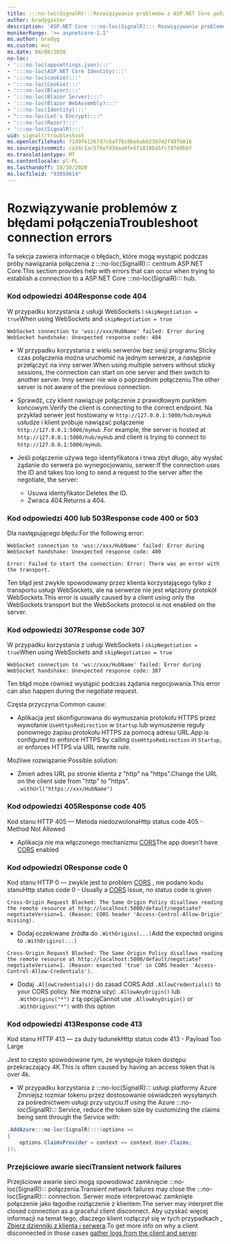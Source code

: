 ```yaml
---
title: :::no-loc(SignalR):::Rozwiązywanie problemów z ASP.NET Core połączenia
author: bradygaster
description: 'ASP.NET Core :::no-loc(SignalR)::: Rozwiązywanie problemów z połączeniem.'
monikerRange: '>= aspnetcore-2.1'
ms.author: bradyg
ms.custom: mvc
ms.date: 04/08/2020
no-loc:
- ':::no-loc(appsettings.json):::'
- ':::no-loc(ASP.NET Core Identity):::'
- ':::no-loc(cookie):::'
- ':::no-loc(Cookie):::'
- ':::no-loc(Blazor):::'
- ':::no-loc(Blazor Server):::'
- ':::no-loc(Blazor WebAssembly):::'
- ':::no-loc(Identity):::'
- ":::no-loc(Let's Encrypt):::"
- ':::no-loc(Razor):::'
- ':::no-loc(SignalR):::'
uid: signalr/troubleshoot
ms.openlocfilehash: f1d9761267d7c6af76c0be6abb238742f40fb016
ms.sourcegitcommit: ca34c1ac578e7d3daa0febf1810ba5fc74f60bbf
ms.translationtype: MT
ms.contentlocale: pl-PL
ms.lasthandoff: 10/30/2020
ms.locfileid: "93059614"
---
```

# <a name="troubleshoot-connection-errors"></a><span data-ttu-id="8f211-103">Rozwiązywanie problemów z błędami połączenia</span><span class="sxs-lookup"><span data-stu-id="8f211-103">Troubleshoot connection errors</span></span>

<span data-ttu-id="8f211-104">Ta sekcja zawiera informacje o błędach, które mogą wystąpić podczas próby nawiązania połączenia z :::no-loc(SignalR)::: centrum ASP.NET Core.</span><span class="sxs-lookup"><span data-stu-id="8f211-104">This section provides help with errors that can occur when trying to establish a connection to a ASP.NET Core :::no-loc(SignalR)::: hub.</span></span>

### <a name="response-code-404"></a><span data-ttu-id="8f211-105">Kod odpowiedzi 404</span><span class="sxs-lookup"><span data-stu-id="8f211-105">Response code 404</span></span>

<span data-ttu-id="8f211-106">W przypadku korzystania z usługi WebSockets i `skipNegotiation = true`</span><span class="sxs-lookup"><span data-stu-id="8f211-106">When using WebSockets and `skipNegotiation = true`</span></span>
```log
WebSocket connection to 'wss://xxx/HubName' failed: Error during WebSocket handshake: Unexpected response code: 404
```

* <span data-ttu-id="8f211-107">W przypadku korzystania z wielu serwerów bez sesji programu Sticky czas połączenia można uruchomić na jednym serwerze, a następnie przełączyć na inny serwer.</span><span class="sxs-lookup"><span data-stu-id="8f211-107">When using multiple servers without sticky sessions, the connection can start on one server and then switch to another server.</span></span> <span data-ttu-id="8f211-108">Inny serwer nie wie o poprzednim połączeniu.</span><span class="sxs-lookup"><span data-stu-id="8f211-108">The other server is not aware of the previous connection.</span></span>
* <span data-ttu-id="8f211-109">Sprawdź, czy klient nawiązuje połączenie z prawidłowym punktem końcowym.</span><span class="sxs-lookup"><span data-stu-id="8f211-109">Verify the client is connecting to the correct endpoint.</span></span> <span data-ttu-id="8f211-110">Na przykład serwer jest hostowany w `http://127.0.0.1:5000/hub/myHub` usłudze i klient próbuje nawiązać połączenie `http://127.0.0.1:5000/myHub` .</span><span class="sxs-lookup"><span data-stu-id="8f211-110">For example, the server is hosted at `http://127.0.0.1:5000/hub/myHub` and client is trying to connect to `http://127.0.0.1:5000/myHub`.</span></span>
* <span data-ttu-id="8f211-111">Jeśli połączenie używa tego identyfikatora i trwa zbyt długo, aby wysłać żądanie do serwera po wynegocjowaniu, serwer:</span><span class="sxs-lookup"><span data-stu-id="8f211-111">If the connection uses the ID and takes too long to send a request to the server after the negotiate, the server:</span></span>

  * <span data-ttu-id="8f211-112">Usuwa identyfikator.</span><span class="sxs-lookup"><span data-stu-id="8f211-112">Deletes the ID.</span></span>
  * <span data-ttu-id="8f211-113">Zwraca 404.</span><span class="sxs-lookup"><span data-stu-id="8f211-113">Returns a 404.</span></span>

### <a name="response-code-400-or-503"></a><span data-ttu-id="8f211-114">Kod odpowiedzi 400 lub 503</span><span class="sxs-lookup"><span data-stu-id="8f211-114">Response code 400 or 503</span></span>

<span data-ttu-id="8f211-115">Dla następującego błędu:</span><span class="sxs-lookup"><span data-stu-id="8f211-115">For the following error:</span></span>

```log
WebSocket connection to 'wss://xxx/HubName' failed: Error during WebSocket handshake: Unexpected response code: 400

Error: Failed to start the connection: Error: There was an error with the transport.
```

<span data-ttu-id="8f211-116">Ten błąd jest zwykle spowodowany przez klienta korzystającego tylko z transportu usługi WebSockets, ale na serwerze nie jest włączony protokół WebSockets.</span><span class="sxs-lookup"><span data-stu-id="8f211-116">This error is usually caused by a client using only the WebSockets transport but the WebSockets protocol is not enabled on the server.</span></span>

### <a name="response-code-307"></a><span data-ttu-id="8f211-117">Kod odpowiedzi 307</span><span class="sxs-lookup"><span data-stu-id="8f211-117">Response code 307</span></span>

<span data-ttu-id="8f211-118">W przypadku korzystania z usługi WebSockets i `skipNegotiation = true`</span><span class="sxs-lookup"><span data-stu-id="8f211-118">When using WebSockets and `skipNegotiation = true`</span></span>
```log
WebSocket connection to 'ws://xxx/HubName' failed: Error during WebSocket handshake: Unexpected response code: 307
```

<span data-ttu-id="8f211-119">Ten błąd może również wystąpić podczas żądania negocjowania.</span><span class="sxs-lookup"><span data-stu-id="8f211-119">This error can also happen during the negotiate request.</span></span>

<span data-ttu-id="8f211-120">Częsta przyczyna:</span><span class="sxs-lookup"><span data-stu-id="8f211-120">Common cause:</span></span>
* <span data-ttu-id="8f211-121">Aplikacja jest skonfigurowana do wymuszania protokołu HTTPS przez wywołanie `UseHttpsRedirection` w `Startup` lub wymuszenie reguły ponownego zapisu protokołu HTTPS za pomocą adresu URL.</span><span class="sxs-lookup"><span data-stu-id="8f211-121">App is configured to enforce HTTPS by calling `UseHttpsRedirection` in `Startup`, or enforces HTTPS via URL rewrite rule.</span></span>

<span data-ttu-id="8f211-122">Możliwe rozwiązanie:</span><span class="sxs-lookup"><span data-stu-id="8f211-122">Possible solution:</span></span>
* <span data-ttu-id="8f211-123">Zmień adres URL po stronie klienta z "http" na "https".</span><span class="sxs-lookup"><span data-stu-id="8f211-123">Change the URL on the client side from "http" to "https".</span></span> `.withUrl("https://xxx/HubName")`

### <a name="response-code-405"></a><span data-ttu-id="8f211-124">Kod odpowiedzi 405</span><span class="sxs-lookup"><span data-stu-id="8f211-124">Response code 405</span></span>

<span data-ttu-id="8f211-125">Kod stanu HTTP 405 — Metoda niedozwolona</span><span class="sxs-lookup"><span data-stu-id="8f211-125">Http status code 405 - Method Not Allowed</span></span>

* <span data-ttu-id="8f211-126">Aplikacja nie ma włączonego mechanizmu [CORS](xref:signalr/security#cross-origin-resource-sharing)</span><span class="sxs-lookup"><span data-stu-id="8f211-126">The app doesn't have [CORS](xref:signalr/security#cross-origin-resource-sharing) enabled</span></span>

### <a name="response-code-0"></a><span data-ttu-id="8f211-127">Kod odpowiedzi 0</span><span class="sxs-lookup"><span data-stu-id="8f211-127">Response code 0</span></span>

<span data-ttu-id="8f211-128">Kod stanu HTTP 0 — zwykle jest to problem [CORS](xref:signalr/security#cross-origin-resource-sharing) , nie podano kodu stanu</span><span class="sxs-lookup"><span data-stu-id="8f211-128">Http status code 0 - Usually a [CORS](xref:signalr/security#cross-origin-resource-sharing) issue, no status code is given</span></span>

```log
Cross-Origin Request Blocked: The Same Origin Policy disallows reading the remote resource at http://localhost:5000/default/negotiate?negotiateVersion=1. (Reason: CORS header 'Access-Control-Allow-Origin' missing).
```

* <span data-ttu-id="8f211-129">Dodaj oczekiwane źródła do `.WithOrigins(...)`</span><span class="sxs-lookup"><span data-stu-id="8f211-129">Add the expected origins to `.WithOrigins(...)`</span></span>

```log
Cross-Origin Request Blocked: The Same Origin Policy disallows reading the remote resource at http://localhost:5000/default/negotiate?negotiateVersion=1. (Reason: expected 'true' in CORS header 'Access-Control-Allow-Credentials').
```

* <span data-ttu-id="8f211-130">Dodaj `.AllowCredentials()` do zasad CORS.</span><span class="sxs-lookup"><span data-stu-id="8f211-130">Add `.AllowCredentials()` to your CORS policy.</span></span> <span data-ttu-id="8f211-131">Nie można użyć `.AllowAnyOrigin()` lub `.WithOrigins("*")` z tą opcją</span><span class="sxs-lookup"><span data-stu-id="8f211-131">Cannot use `.AllowAnyOrigin()` or `.WithOrigins("*")` with this option</span></span>

### <a name="response-code-413"></a><span data-ttu-id="8f211-132">Kod odpowiedzi 413</span><span class="sxs-lookup"><span data-stu-id="8f211-132">Response code 413</span></span>

<span data-ttu-id="8f211-133">Kod stanu HTTP 413 — za duży ładunek</span><span class="sxs-lookup"><span data-stu-id="8f211-133">Http status code 413 - Payload Too Large</span></span>

<span data-ttu-id="8f211-134">Jest to często spowodowane tym, że występuje token dostępu przekraczający 4K.</span><span class="sxs-lookup"><span data-stu-id="8f211-134">This is often caused by having an access token that is over 4k.</span></span>

* <span data-ttu-id="8f211-135">W przypadku korzystania z :::no-loc(SignalR)::: usługi platformy Azure Zmniejsz rozmiar tokenu przez dostosowanie oświadczeń wysyłanych za pośrednictwem usługi przy użyciu:</span><span class="sxs-lookup"><span data-stu-id="8f211-135">If using the Azure :::no-loc(SignalR)::: Service, reduce the token size by customizing the claims being sent through the Service with:</span></span>
```csharp
.AddAzure:::no-loc(SignalR):::(options =>
{
    options.ClaimsProvider = context => context.User.Claims;
});
```

### <a name="transient-network-failures"></a><span data-ttu-id="8f211-136">Przejściowe awarie sieci</span><span class="sxs-lookup"><span data-stu-id="8f211-136">Transient network failures</span></span>

<span data-ttu-id="8f211-137">Przejściowe awarie sieci mogą spowodować zamknięcie :::no-loc(SignalR)::: połączenia.</span><span class="sxs-lookup"><span data-stu-id="8f211-137">Transient network failures may close the :::no-loc(SignalR)::: connection.</span></span> <span data-ttu-id="8f211-138">Serwer może interpretować zamknięte połączenie jako łagodne rozłączenie z klientem.</span><span class="sxs-lookup"><span data-stu-id="8f211-138">The server may interpret the closed connection as a graceful client disconnect.</span></span> <span data-ttu-id="8f211-139">Aby uzyskać więcej informacji na temat tego, dlaczego klient rozłączył się w tych przypadkach [, Zbierz dzienniki z klienta i serwera](xref:signalr/diagnostics).</span><span class="sxs-lookup"><span data-stu-id="8f211-139">To get more info on why a client disconnected in those cases [gather logs from the client and server](xref:signalr/diagnostics).</span></span>